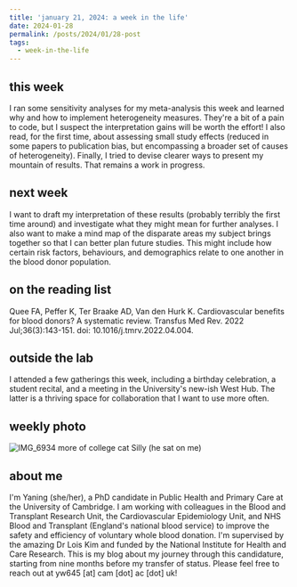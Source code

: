 ```yaml
---
title: 'january 21, 2024: a week in the life'
date: 2024-01-28
permalink: /posts/2024/01/28-post
tags:
  - week-in-the-life
---
```


this week
------
I ran some sensitivity analyses for my meta-analysis this week and learned why and how to implement heterogeneity measures. They're a bit of a pain to code, but I suspect the interpretation gains will be worth the effort! I also read, for the first time, about assessing small study effects (reduced in some papers to publication bias, but encompassing a broader set of causes of heterogeneity). Finally, I tried to devise clearer ways to present my mountain of results. That remains a work in progress. 

next week
------
I want to draft my interpretation of these results (probably terribly the first time around) and investigate what they might mean for further analyses. I also want to make a mind map of the disparate areas my subject brings together so that I can better plan future studies. This might include how certain risk factors, behaviours, and demographics relate to one another in the blood donor population.

on the reading list
------
Quee FA, Peffer K, Ter Braake AD, Van den Hurk K. Cardiovascular benefits for blood donors? A systematic review. Transfus Med Rev. 2022 Jul;36(3):143-151. doi: 10.1016/j.tmrv.2022.04.004. 

outside the lab
------
I attended a few gatherings this week, including a birthday celebration, a student recital, and a meeting in the University's new-ish West Hub. The latter is a thriving space for collaboration that I want to use more often.

weekly photo
------
![IMG_6934](https://github.com/yaning-wu/yaning-wu.github.io/assets/145920710/6d88cf9e-d2ad-4471-8cb6-b3a315fbdf82)
more of college cat Silly (he sat on me)

about me
------
I'm Yaning (she/her), a PhD candidate in Public Health and Primary Care at the University of Cambridge. I am working with colleagues in the Blood and Transplant Research Unit, the Cardiovascular Epidemiology Unit, and NHS Blood and Transplant (England's national blood service) to improve the safety and efficiency of voluntary whole blood donation. I'm supervised by the amazing Dr Lois Kim and funded by the National Institute for Health and Care Research. This is my blog about my journey through this candidature, starting from nine months before my transfer of status. Please feel free to reach out at yw645 [at] cam [dot] ac [dot] uk!
